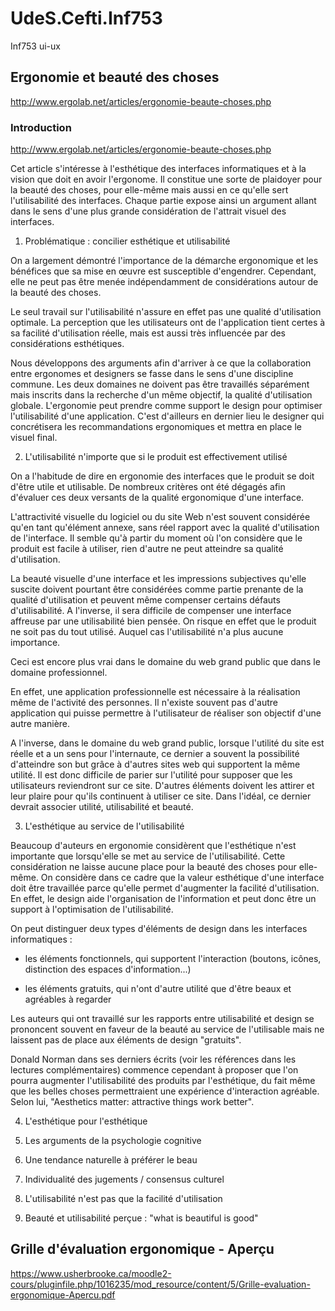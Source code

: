# UdeS.Cefti.Inf753
Inf753 ui-ux

## Ergonomie et beauté des choses

http://www.ergolab.net/articles/ergonomie-beaute-choses.php

### Introduction

http://www.ergolab.net/articles/ergonomie-beaute-choses.php

Cet article s'intéresse à l'esthétique des interfaces informatiques et à la vision que doit en avoir l'ergonome. Il constitue une sorte de plaidoyer pour la beauté des choses, pour elle-même mais aussi en ce qu'elle sert l'utilisabilité des interfaces. Chaque partie expose ainsi un argument allant dans le sens d'une plus grande considération de l'attrait visuel des interfaces.

1. Problématique : concilier esthétique et utilisabilité

On a largement démontré l'importance de la démarche ergonomique et les bénéfices que sa mise en œuvre est susceptible d'engendrer. Cependant, elle ne peut pas être menée indépendamment de considérations autour de la beauté des choses. 

Le seul travail sur l'utilisabilité n'assure en effet pas une qualité d'utilisation optimale. La perception que les utilisateurs ont de l'application tient certes à sa facilité d'utilisation réelle, mais est aussi très influencée par des considérations esthétiques. 

Nous développons des arguments afin d'arriver à ce que la collaboration entre ergonomes et designers se fasse dans le sens d'une discipline commune. Les deux domaines ne doivent pas être travaillés séparément mais inscrits dans la recherche d'un même objectif, la qualité d'utilisation globale. L'ergonomie peut prendre comme support le design pour optimiser l'utilisabilité d'une application. C'est d'ailleurs en dernier lieu le designer qui concrétisera les recommandations ergonomiques et mettra en place le visuel final.

2. L'utilisabilité n'importe que si le produit est effectivement utilisé

On a l'habitude de dire en ergonomie des interfaces que le produit se doit d'être utile et utilisable. De nombreux critères ont été dégagés afin d'évaluer ces deux versants de la qualité ergonomique d'une interface. 

L'attractivité visuelle du logiciel ou du site Web n'est souvent considérée qu'en tant qu'élément annexe, sans réel rapport avec la qualité d'utilisation de l'interface. Il semble qu'à partir du moment où l'on considère que le produit est facile à utiliser, rien d'autre ne peut atteindre sa qualité d'utilisation. 

La beauté visuelle d'une interface et les impressions subjectives qu'elle suscite doivent pourtant être considérées comme partie prenante de la qualité d'utilisation et peuvent même compenser certains défauts d'utilisabilité. A l'inverse, il sera difficile de compenser une interface affreuse par une utilisabilité bien pensée. On risque en effet que le produit ne soit pas du tout utilisé. Auquel cas l'utilisabilité n'a plus aucune importance. 

Ceci est encore plus vrai dans le domaine du web grand public que dans le domaine professionnel. 

En effet, une application professionnelle est nécessaire à la réalisation même de l'activité des personnes. Il n'existe souvent pas d'autre application qui puisse permettre à l'utilisateur de réaliser son objectif d'une autre manière. 

A l'inverse, dans le domaine du web grand public, lorsque l'utilité du site est réelle et a un sens pour l'internaute, ce dernier a souvent la possibilité d'atteindre son but grâce à d'autres sites web qui supportent la même utilité. Il est donc difficile de parier sur l'utilité pour supposer que les utilisateurs reviendront sur ce site. D'autres éléments doivent les attirer et leur plaire pour qu'ils continuent à utiliser ce site. Dans l'idéal, ce dernier devrait associer utilité, utilisabilité et beauté. 

3. L'esthétique au service de l'utilisabilité

Beaucoup d'auteurs en ergonomie considèrent que l'esthétique n'est importante que lorsqu'elle se met au service de l'utilisabilité. Cette considération ne laisse aucune place pour la beauté des choses pour elle-même. 
On considère dans ce cadre que la valeur esthétique d'une interface doit être travaillée parce qu'elle permet d'augmenter la facilité d'utilisation. En effet, le design aide l'organisation de l'information et peut donc être un support à l'optimisation de l'utilisabilité. 

On peut distinguer deux types d'éléments de design dans les interfaces informatiques :

- les éléments fonctionnels, qui supportent l'interaction (boutons, icônes, distinction des espaces d'information...) 

- les éléments gratuits, qui n'ont d'autre utilité que d'être beaux et agréables à regarder 

Les auteurs qui ont travaillé sur les rapports entre utilisabilité et design se prononcent souvent en faveur de la beauté au service de l'utilisable mais ne laissent pas de place aux éléments de design "gratuits". 

Donald Norman dans ses derniers écrits (voir les références dans les lectures complémentaires) commence cependant à proposer que l'on pourra augmenter l'utilisabilité des produits par l'esthétique, du fait même que les belles choses permettraient une expérience d'interaction agréable. Selon lui, "Aesthetics matter: attractive things work better". 

4. L'esthétique pour l'esthétique

5. Les arguments de la psychologie cognitive

6. Une tendance naturelle à préférer le beau

7. Individualité des jugements / consensus culturel

8. L'utilisabilité n'est pas que la facilité d'utilisation

9. Beauté et utilisabilité perçue : "what is beautiful is good" 

## Grille d'évaluation ergonomique - Aperçu

https://www.usherbrooke.ca/moodle2-cours/pluginfile.php/1016235/mod_resource/content/5/Grille-evaluation-ergonomique-Apercu.pdf

